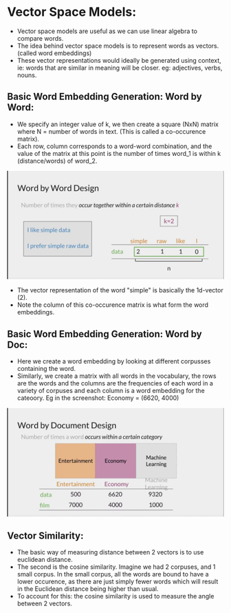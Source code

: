 # Vector Space Models: 

- Vector space models are useful as we can use linear algebra to compare words. 
- The idea behind vector space models is to represent words as vectors. (called word embeddings)
- These vector representations would ideally be generated using context, ie: words that are similar in meaning will be closer. eg: adjectives, verbs, nouns. 

## Basic Word Embedding Generation: Word by Word:

- We specify an integer value of k, we then create a square (NxN) matrix where N = number of words in text. (This is called a co-occurence matrix).
- Each row, column corresponds to a word-word combination, and the value of the matrix at this point is the number of times word_1 is within k (distance/words) of word_2. 

 <img src="./graphics/word_by_word.png" width="700"/>

 - The vector representation of the word "simple" is basically the 1d-vector (2). 
 - Note the column of this co-occurence matrix is what form the word embeddings. 

 ## Basic Word Embedding Generation: Word by Doc:
 
 - Here we create a word embedding by looking at different corpusses containing the word. 
 - Similarly, we create a matrix with all words in the vocabulary, the rows are the words and the columns are the frequencies of each word in a variety of corpuses and each column is a word embedding for the cateoory.  Eg in the screenshot: Economy = (6620, 4000)

 <img src="./graphics/word_by_doc.png" width="700"/>


 ## Vector Similarity: 
 - The basic way of measuring distance between 2 vectors is to use euclidean distance.
 - The second is the cosine similarity. Imagine we had 2 corpuses, and 1 small corpus. In the small corpus, all the words are bound to have a lower occurence, as there are just simply fewer words which will result in the Euclidean distance being higher than usual. 
 - To account for this: the cosine similarity is used to measure the angle between 2 vectors. 
